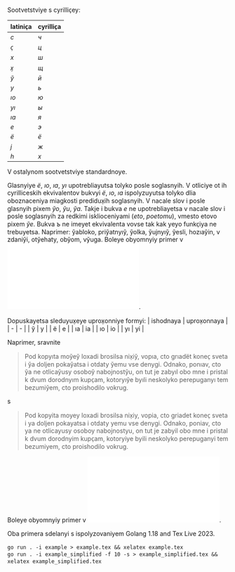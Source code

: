 
Sootvetstviye s cyrillic̹ey:

| latinic̹a | cyrillic̹a |
| - | - |
| _c_  | _ч_ |
| _c̹_  | _ц_ |
| _x_  | _ш_ |
| _x̹_  | _щ_ |
| _y̆_  | _й_ |
| _y_  | _ь_ |
| _ıo_ | _ю_ |
| _yı_ | _ы_ |
| _ıa_ | _я_ |
| _e_  | _э_ |
| _ё_  | _ё_ |
| _j_  | _ж_ |
| _h_  | _х_ |

V ostalynom sootvetstviye standardnoye.

Glasnyiye _ë_, _ıo_, _ıa_, _yı_ upotrebliayutsa tolyko posle soglasnyih.
V otliciye ot ih cyrilliceskih ekvivalentov bukvyi _ë_, _ıo_, _ıa_ ispolyzuyutsa tolyko dlia oboznaceniya miagkosti predidux̹ih soglasnyih.
V nacale slov i posle glasnyih pixem _y̆o_, _y̆u_, _y̆a_.
Takje i bukva _e_ ne upotrebliayetsa v nacale slov i posle soglasnyih za redkimi isklioceniyami
(_eto_, _poetomu_), vmesto etovo pixem _y̆e_.
Bukva _ъ_ ne imeyet ekvivalenta vovse tak kak yeyo funkc̹iya ne trebuyetsa.
Naprimer: y̆abloko, priy̆atnyıy̆, y̆olka, y̆ujnyıy̆, y̆esli, hozıay̆in, v zdaniy̆i, oty̆ehaty, oby̆om, vy̆uga. Boleye obyomnyiy primer v ![](/example.pdf).

Dopuskayetsa sleduyux̹eye uprox̹onniye formyi:
| ishodnaya | uprox̹onnaya  |
| -  | -  |
| y̆  | y  |
| ë  | e  |
| ıa | ia |
| ıo | io |
| yı | yi |

Naprimer, sravnite

> Pod kopyıta moy̆ey̆ loxadi brosilsa nix̹iy̆, vopıa, cto grıadët konec̹ sveta i y̆a doljen pokay̆atsa i otdaty y̆emu vse denygi. Odnako, ponıav, cto y̆a ne otlicay̆usy osoboy̆ nabojnosty̆u, on tut je zabyıl obo mne i pristal k dvum dorodnyım kupc̹am, kotoryıy̆e byıli neskolyko perepuganyı tem bezumiy̆em, cto proishodilo vokrug.

s

> Pod kopyita moyey loxadi brosilsa nix̹iy, vopia, cto griadet konec̹ sveta i ya doljen pokayatsa i otdaty yemu vse denygi. Odnako, poniav, cto ya ne otlicayusy osoboy nabojnostyu, on tut je zabyil obo mne i pristal k dvum dorodnyim kupc̹am, kotoryiye byili neskolyko perepuganyi tem bezumiyem, cto proishodilo vokrug.

Boleye obyomnyiy primer v ![](/example_simplified.pdf).

Oba primera sdelanyi s ispolyzovaniyem Golang 1.18 and Tex Live 2023.

```
go run . -i example > example.tex && xelatex example.tex
go run . -i example_simplified -f 10 -s > example_simplified.tex && xelatex example_simplified.tex
```